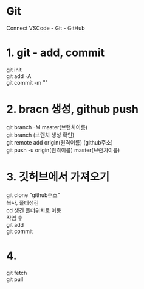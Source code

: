 # Git
Connect VSCode - Git - GitHub

# 1. git - add, commit
git init  
git add -A  
git commit -m ""  

# 2. bracn 생성, github push
git branch -M master(브랜치이름)  
git branch (브랜치 생성 확인)  
git remote add origin(원격이름) (github주소)  
git push -u origin(원격이름) master(브랜치이름)

# 3. 깃허브에서 가져오기
git clone "github주소"  
복사, 폴더생김  
cd 생긴 폴더위치로 이동  
작업 후  
git add  
git commit


# 4. 
git fetch  
git pull
